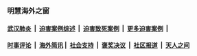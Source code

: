 
### 明慧海外之窗

####  [武汉肺炎](indexes/365.md?t=05121501) &nbsp;|&nbsp;  [迫害案例综述](indexes/328.md?t=05121501) &nbsp;|&nbsp; [迫害致死案例](indexes/277.md?t=05121501)  &nbsp;|&nbsp; [更多迫害案例](indexes/81.md?t=05121501)  &nbsp;|&nbsp; 
####  [时事评论](indexes/19.md?t=05121501) &nbsp;|&nbsp; [海外简讯](indexes/245.md?t=05121501)&nbsp;|&nbsp;  [社会支持](indexes/140.md?t=05121501) &nbsp;|&nbsp; [褒奖决议](indexes/282.md?t=05121501) &nbsp;|&nbsp; [社区报道](indexes/91.md?t=05121501)  &nbsp;|&nbsp; [天人之间](indexes/78.md?t=05121501) 

